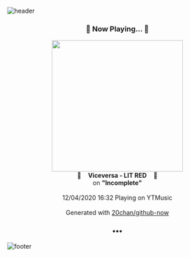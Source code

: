 ![header](https://capsule-render.vercel.app/api?type=wave&height=170&section=header&text=Hi.%20I'm%20SHIFT&fontColor=090707&fontAlignX=45&fontAlignY=65&fontSize=100)

<h3 align="center">🎵 Now Playing... 🎵</h3>
<p align="center">
  <a href="https://music.youtube.com/channel/UC_3AeIAcbi01OChGkTanuuQ">
    <img width="300" src="https://lh3.googleusercontent.com/i9uJ6wlxR_oFCRCcvUGp1AG4ag5a3k4LRCWKiWkOMHh1cn3iDJV2WvUN3EHSYvnkmbygjTJugf27o5Xgsg">
  </a>
  <br>
  🎵&nbsp&nbsp&nbsp <b>Viceversa - LIT RED</b> &nbsp&nbsp&nbsp🎵
  <br>
  on <b>"Incomplete"</b>
  
  <br />
  <br />
  12/04/2020 16:32 Playing on YTMusic
  <br />
  <br />
  Generated with <a href="https://github.com/20chan/github-now">20chan/github-now</a>
</p>

<h3 align="center">•••</h3>

![footer](https://capsule-render.vercel.app/api?type=wave&height=150&section=footer)
